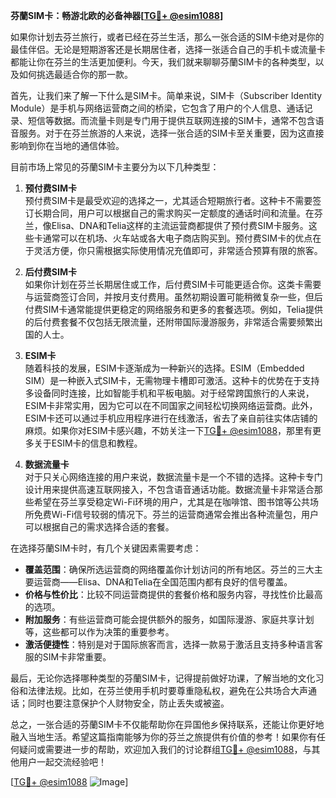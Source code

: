 **芬蘭SIM卡：畅游北欧的必备神器[[TG💪+ @esim1088](https://t.me/s/esim1088)]**

如果你计划去芬兰旅行，或者已经在芬兰生活，那么一张合适的SIM卡绝对是你的最佳伴侣。无论是短期游客还是长期居住者，选择一张适合自己的手机卡或流量卡都能让你在芬兰的生活更加便利。今天，我们就来聊聊芬蘭SIM卡的各种类型，以及如何挑选最适合你的那一款。

首先，让我们来了解一下什么是SIM卡。简单来说，SIM卡（Subscriber Identity Module）是手机与网络运营商之间的桥梁，它包含了用户的个人信息、通话记录、短信等数据。而流量卡则是专门用于提供互联网连接的SIM卡，通常不包含语音服务。对于在芬兰旅游的人来说，选择一张合适的SIM卡至关重要，因为这直接影响到你在当地的通信体验。

目前市场上常见的芬蘭SIM卡主要分为以下几种类型：

1. **预付费SIM卡**  
   预付费SIM卡是最受欢迎的选择之一，尤其适合短期旅行者。这种卡不需要签订长期合同，用户可以根据自己的需求购买一定额度的通话时间和流量。在芬兰，像Elisa、DNA和Telia这样的主流运营商都提供了预付费SIM卡服务。这些卡通常可以在机场、火车站或各大电子商店购买到。预付费SIM卡的优点在于灵活方便，你只需根据实际使用情况充值即可，非常适合预算有限的旅客。

2. **后付费SIM卡**  
   如果你计划在芬兰长期居住或工作，后付费SIM卡可能更适合你。这类卡需要与运营商签订合同，并按月支付费用。虽然初期设置可能稍微复杂一些，但后付费SIM卡通常能提供更稳定的网络服务和更多的套餐选项。例如，Telia提供的后付费套餐不仅包括无限流量，还附带国际漫游服务，非常适合需要频繁出国的人士。

3. **ESIM卡**  
   随着科技的发展，ESIM卡逐渐成为一种新兴的选择。ESIM（Embedded SIM）是一种嵌入式SIM卡，无需物理卡槽即可激活。这种卡的优势在于支持多设备同时连接，比如智能手机和平板电脑。对于经常跨国旅行的人来说，ESIM卡非常实用，因为它可以在不同国家之间轻松切换网络运营商。此外，ESIM卡还可以通过手机应用程序进行在线激活，省去了亲自前往实体店铺的麻烦。如果你对ESIM卡感兴趣，不妨关注一下[TG💪+ @esim1088](https://t.me/s/esim1088)，那里有更多关于ESIM卡的信息和教程。

4. **数据流量卡**  
   对于只关心网络连接的用户来说，数据流量卡是一个不错的选择。这种卡专门设计用来提供高速互联网接入，不包含语音通话功能。数据流量卡非常适合那些希望在芬兰享受稳定Wi-Fi环境的用户，尤其是在咖啡馆、图书馆等公共场所免费Wi-Fi信号较弱的情况下。芬兰的运营商通常会推出各种流量包，用户可以根据自己的需求选择合适的套餐。

在选择芬蘭SIM卡时，有几个关键因素需要考虑：

- **覆盖范围**：确保所选运营商的网络覆盖你计划访问的所有地区。芬兰的三大主要运营商——Elisa、DNA和Telia在全国范围内都有良好的信号覆盖。
- **价格与性价比**：比较不同运营商提供的套餐价格和服务内容，寻找性价比最高的选项。
- **附加服务**：有些运营商可能会提供额外的服务，如国际漫游、家庭共享计划等，这些都可以作为决策的重要参考。
- **激活便捷性**：特别是对于国际旅客而言，选择一款易于激活且支持多种语言客服的SIM卡非常重要。

最后，无论你选择哪种类型的芬蘭SIM卡，记得提前做好功课，了解当地的文化习俗和法律法规。比如，在芬兰使用手机时要尊重隐私权，避免在公共场合大声通话；同时也要注意保护个人财物安全，防止丢失或被盗。

总之，一张合适的芬蘭SIM卡不仅能帮助你在异国他乡保持联系，还能让你更好地融入当地生活。希望这篇指南能够为你的芬兰之旅提供有价值的参考！如果你有任何疑问或需要进一步的帮助，欢迎加入我们的讨论群组[TG💪+ @esim1088](https://t.me/s/esim1088)，与其他用户一起交流经验吧！

[[TG💪+ @esim1088](https://t.me/s/esim1088) ![Image](https://i.postimg.cc/4NQfJmqS/Snipaste-2025-05-13-00-14-12.png)]
